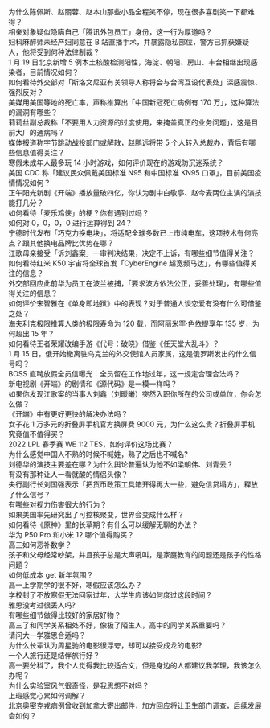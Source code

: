为什么陈佩斯、赵丽蓉、赵本山那些小品全程笑不停，现在很多喜剧笑一下都难得？  
相亲对象疑似隐瞒自己「腾讯外包员工」身份，这一行为厚道吗？  
妇科麻醉师未经产妇同意在 B 站直播手术，并暴露隐私部位，警方已抓获嫌疑人，他将受到何种法律制裁？  
1 月 19 日北京新增 5 例本土核酸检测阳性，海淀、朝阳、房山、丰台相继出现感染者，目前情况如何？  
如何看待外交部对「斯洛文尼亚有关领导人称将会与台湾互设代表处」深感震惊、强烈反对？  
美媒用美国等地的死亡率，声称推算出「中国新冠死亡病例有 170 万」，这种算法的漏洞有哪些？  
莉莉丝副总裁称「不要用人力资源的过度使用，来掩盖真正的业务问题」，这是目前大厂的通病吗？  
媒体报道称字节跳动战投部门或解散，赵鹏远将带 5 个人转入总裁办，背后有哪些信息值得关注？  
寒假未成年人最多玩 14 小时游戏，如何评价现在的游戏防沉迷系统？  
美国 CDC 称「建议民众佩戴美国标准 N95 和中国标准 KN95 口罩」，目前美国疫情情况如何？  
正午阳光新剧《开端》播放量破四亿，你认为剧中白敬亭、赵今麦两位主演的演技能打几分？  
如何看待「麦乐鸡侠」的梗？你有遇到过吗？  
如何对 0，0，0，0 进行运算得到 24？  
宁德时代发布「巧克力换电块」，将适配全球多数已上市纯电车，这项技术有何亮点？跟其他换电品牌比优势在哪？  
江歌母亲接受「诉刘鑫案」一审判决结果，决定不上诉，有哪些细节值得关注？  
如何看待红米 K50 宇宙将全球首发「CyberEngine 超宽频马达」，有哪些值得关注的信息？  
外交部回应此前华为员工在波兰被捕，「要求波方依法公正，妥善处理」，有哪些值得关注的信息？  
如何评价宋智雅在《单身即地狱》中的表现？对于普通人谈恋爱有没有什么可借鉴之处？  
海夫利克极限推算人类的极限寿命为 120 载，而阿丽米罕·色依提享年 135 岁，为何超出 15 年？  
如何看待王者荣耀改编手游《代号：破晓》借鉴《任天堂大乱斗》？  
1 月 15 日，俄开始撤离驻乌克兰的外交使馆人员家属，这是俄罗斯发出的什么信号吗？  
BOSS 直聘放假全员信曝光：全员留在工作地过年，这一规定合理合法吗？  
新电视剧《开端》的剧情和《源代码》是一模一样吗？  
如果你发现江歌案的当事人刘鑫（刘暖曦）突然入职你所在的公司或单位，你会怎么做？  
《开端》中有更好更快的解决办法吗？  
女子花 1 万多元的折叠屏手机官方换屏费 9000 元，为什么这么贵？折叠屏手机究竟值不值得买？  
2022 LPL 春季赛 WE 1:2 TES，如何评价这场比赛？  
为什么感觉中国人不熟的时候不喊姓，熟了之后也不喊名?  
刘德华的演技主要差在哪？为什么舆论普遍认为他不如梁朝伟、刘青云？  
有没有那种让人一看就酸的情侣头像？  
央行副行长刘国强表示「把货币政策工具箱开得再大一些，避免信贷塌方」，释放了什么信号？  
有哪些对视力伤害很大的行为？  
如果美国率先研究出了可控核聚变，世界会变成什么样？  
如何看待《原神》里的长草期？有什么可以缓解无聊的办法？  
华为 P50 Pro 和小米 12 哪个值得购买？  
高三如何恶补数学？  
孩子和父母经常吵架，并且孩子总是大声吼叫，是家庭教育的问题还是孩子的性格问题？  
如何低成本 get 新年氛围？  
高一上学期学的很不好，寒假应该怎么办？  
学校封了不放寒假无法回家过年，大学生应该如何度过这段时间？  
雅思没考过很丢人吗?  
有哪些细节做得比较好的家居好物？  
高三了和同学关系相处不好，像极了陌生人，高中的同学关系重要吗？  
请问大一学雅思合适吗？  
为什么长辈认为周星驰的电影很浮夸，却可以接受成龙的电影?  
一个人旅行还是结伴旅行好？  
高一要分科了，我个人觉得我比较适合文，但是身边的人都建议我学理，我该怎么办呢？  
为什么实验室风气很奇怪，是我思想不对吗？  
上班感觉心累如何调解？  
北京奥密克戎病例曾收到加拿大寄出邮件，加方回应将让卫生部门调查，后续发展会如何？  
